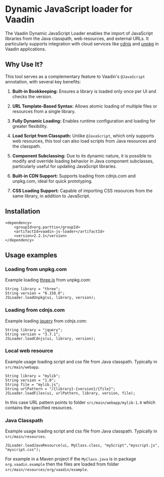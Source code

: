 # Dynamic JavaScript loader for Vaadin

The Vaadin Dynamic JavaScript Loader enables the import of JavaScript libraries from the Java classpath, web resources, and external URLs. It particularly supports integration with cloud services like [cdnjs](https://cdnjs.com/) and [unpkg](https://www.unpkg.com/) in Vaadin applications.

## Why Use It?
This tool serves as a complementary feature to Vaadin's `@JavaScript` annotation, with several key benefits:

1. **Built-in Bookkeeping:** Ensures a library is loaded only once per UI and checks the version.

2. **URL Template-Based Syntax:** Allows atomic loading of multiple files or resources from a single library.

3. **Fully Dynamic Loading:** Enables runtime configuration and loading for greater flexibility.

4. **Load Script from Classpath:** Unlike `@JavaScript`, which only supports web resources, this tool can also load scripts from Java resources and the classpath.

5. **Component Subclassing:** Due to its dynamic nature, it is possible to modify and override loading behavior in Java component subclasses, particularly useful for updating JavaScript libraries.

6. **Built-in CDN Support:** Supports loading from cdnjs.com and unpkg.com, ideal for quick prototyping.

7. **CSS Loading Support:** Capable of importing CSS resources from the same library, in addition to JavaScript.


## Installation

```
<dependency>
    <groupId>org.parttio</groupId>
    <artifactId>vaadin-js-loader</artifactId>
    <version>2.2.1</version>
</dependency>
```

## Usage examples

### Loading from unpkg.com
Example loading [three.js](https://threejs.org/) from unpkg.com:
```
String library = "three";
String version = "0.158.0";
JSLoader.loadUnpkg(ui, library, version);
```

### Loading from cdnjs.com
Example loading [jquery](https://jquery.com/) from cdnjs.com:
```
String library = "jquery";
String version = "3.7.1";
JSLoader.loadCdnjs(ui, library, version);
```
### Local web resource
Example usage loading script and css file from Java classpath. Typically in `src/main/webapp`. 
```
String library = "mylib";
String version = "1.0";
String file = "mylib.js";
String urlPattern = "/{library}-{version}/{file}";
JSLoader.loadFiles(ui, urlPattern, library, version, file);
```
In this case URL pattern points to folder `src/main/webapp/mylib-1.0` which contains the specified resources.

### Java Classpath
Example usage loading script and css file from Java classpath. Typically in `src/main/resources`.
```
JSLoader.loadJavaResource(ui, MyClass.class, "myScript","myscript.js", "myscript.css");
```
For example in a Maven project if the `MyClass.java` is in package `org.vaadin.example` then the files are loaded from folder `src/main/resources/org/vaadin/example`.

